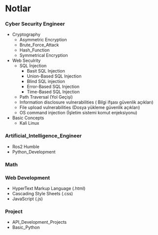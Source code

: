 # Notlar

### Cyber Security Engineer
- Cryptography
    - Asymmetric Encryption
    - Brute_Force_Attack
    - Hash_Function
    - Symmetrical Encryption
- Web Seculrity
    - SQL İnjection
        - Basit SQL Injection
        - Union-Based SQL Injection
        - Blind SQL injection
        - Error-Based SQL Injection
        - Time-Based SQL Injection
    - Path Traversal (Yol Geçişi)
    - Information disclosure vulnerabilities ( Bilgi ifşası güvenlik açıkları)
    - File upload vulnerabilities (Dosya yükleme güvenlik açıkları)
    - OS command injection (İşletim sistemi komut enjeksiyonu)
- Basic Concepts
    - Kali Linux
### Artificial_Intelligence_Engineer
- Ros2 Humble
- Python_Development
### Math
### Web Development
- HyperText Markup Language (.html)
- Cascading Style Sheets (.css)
- JavaScript (.js)
### Project
- API_Development_Projects
- Basic_Python